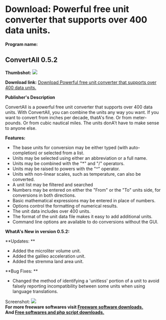 # Download: Powerful free unit converter that supports over 400 data units.

**Program name:**

## ConvertAll 0.5.2

  
**Thumbshot:** ![](http://www.freewarefiles.com/screenshot/convertall04_md.gif)   
  
**Download link:** [Download Powerful free unit converter that supports over 400 data units.](http://freesoftwares.boysofts.com/ConvertAll_program_53197.html)  
  


**Publisher's Description**  
  


ConvertAll is a powerful free unit converter that supports over 400 data units. With ConvertAll, you can combine the units any way you want. If you want to convert from inches per decade, thatA's fine. Or from meter-pounds. Or from cubic nautical miles. The units donA't have to make sense to anyone else. 

**Features:**

  * The base units for conversion may be either typed (with auto-completion) or selected from a list. 
  * Units may be selected using either an abbreviation or a full name. 
  * Units may be combined with the "*" and "/" operators. 
  * Units may be raised to powers with the "^" operator. 
  * Units with non-linear scales, such as temperature, can also be converted. 
  * A unit list may be filtered and searched 
  * Numbers may be entered on either the "From" or the "To" units side, for conversions in both directions. 
  * Basic mathematical expressions may be entered in place of numbers. 
  * Options control the formatting of numerical results. 
  * The unit data includes over 400 units. 
  * The format of the unit data file makes it easy to add additional units. 
  * Command line options are available to do conversions without the GUI. 

**WhatA's New in version 0.5.2:**

**Updates: **

  * Added the microliter volume unit. 
  * Added the galileo acceleration unit. 
  * Added the stremma land area unit. 

**Bug Fixes: **

  * Changed the method of identifying a 'unitless' portion of a unit to avoid falsely reporting incompatibility between some units when using language translations. 

  
  
Screenshot: ![](http://www.freewarefiles.com/screenshot/convertall04.gif)   
**For more freeware softwares visit [Freeware software downloads.](http://freesoftwares.boysofts.com/)**   
**And [Free softwares and php script downloads.](http://www.boysofts.com/)**
